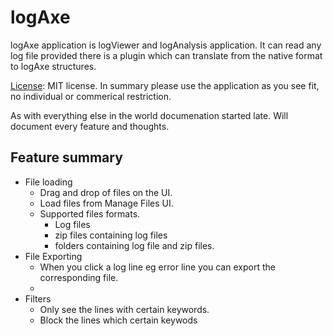 # logAxe

logAxe application is logViewer and logAnalysis application. It can read any log file provided there is a plugin which can translate from the native format to logAxe structures.


[License](LICENSE): MIT license. 
In summary please use the application as you see fit, no individual or commerical restriction. 


As with everything else in the world documenation started late. Will document every feature and thoughts.

## Feature summary
* File loading 
    * Drag and drop of files on the UI.
    * Load files from Manage Files UI.
    * Supported files formats.
        * Log files        
        * zip files containing log files
        * folders containing log file and zip files.
* File Exporting
    * When you click a log line eg error line you can export the corresponding file.
    * 
* Filters
    * Only see the lines with certain keywords.
    * Block the lines which certain keywods

